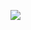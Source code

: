 ![](https://happlay-docs.oss-cn-beijing.aliyuncs.com/docs/%E5%B1%8F%E5%B9%95%E6%88%AA%E5%9B%BE%202023-08-28%20161420.png)